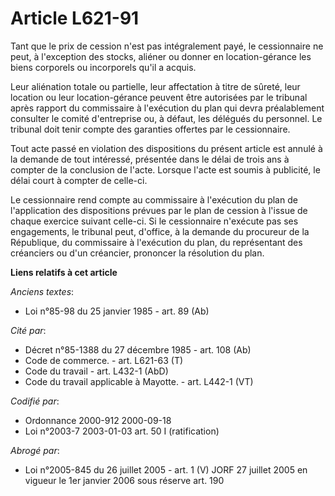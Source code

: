 # Article L621-91

Tant que le prix de cession n'est pas intégralement payé, le cessionnaire ne peut, à l'exception des stocks, aliéner ou
donner en location-gérance les biens corporels ou incorporels qu'il a acquis.

Leur aliénation totale ou partielle, leur affectation à titre de sûreté, leur location ou leur location-gérance peuvent être
autorisées par le tribunal après rapport du commissaire à l'exécution du plan qui devra préalablement consulter le comité
d'entreprise ou, à défaut, les délégués du personnel. Le tribunal doit tenir compte des garanties offertes par le
cessionnaire.

Tout acte passé en violation des dispositions du présent article est annulé à la demande de tout intéressé, présentée dans le
délai de trois ans à compter de la conclusion de l'acte. Lorsque l'acte est soumis à publicité, le délai court à compter de
celle-ci.

Le cessionnaire rend compte au commissaire à l'exécution du plan de l'application des dispositions prévues par le plan de
cession à l'issue de chaque exercice suivant celle-ci. Si le cessionnaire n'exécute pas ses engagements, le tribunal peut,
d'office, à la demande du procureur de la République, du commissaire à l'exécution du plan, du représentant des créanciers ou
d'un créancier, prononcer la résolution du plan.

**Liens relatifs à cet article**

_Anciens textes_:

  - Loi n°85-98 du 25 janvier 1985 - art. 89 (Ab)

_Cité par_:

  - Décret n°85-1388 du 27 décembre 1985 - art. 108 (Ab)
  - Code de commerce. - art. L621-63 (T)
  - Code du travail - art. L432-1 (AbD)
  - Code du travail applicable à Mayotte. - art. L442-1 (VT)

_Codifié par_:

  - Ordonnance 2000-912 2000-09-18
  - Loi n°2003-7 2003-01-03 art. 50 I (ratification)

_Abrogé par_:

  - Loi n°2005-845 du 26 juillet 2005 - art. 1 (V) JORF 27 juillet 2005 en vigueur le 1er janvier 2006 sous réserve art. 190
